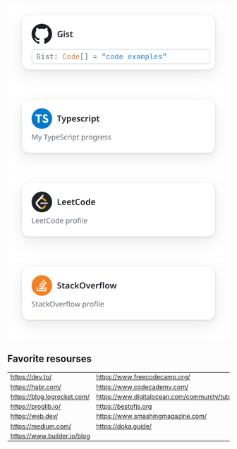 [![1](./ContentDialog-3.svg)](https://gist.github.com/Git-I985)
[![2](./ContentDialog.svg)](https://github.com/issues?q=is%3Aissue+author%3AGit-I985+repo%3Atype-challenges%2Ftype-challenges)
[![3](./ContentDialog-1.svg)](https://leetcode.com/Git-I985/)
[![4](./ContentDialog-2.svg)](https://stackoverflow.com/users/16434729/young-developer)

## Favorite resourses

<table>
            <tbody>
                <tr>
                    <td><a href="https://dev.to/">https://dev.to/</a></td>
                    <td>
                        <a href="https://www.freecodecamp.org/"
                            >https://www.freecodecamp.org/</a
                        >
                    </td>
                </tr>
                <tr>
                    <td><a href="https://habr.com/">https://habr.com/</a></td>
                    <td>
                        <a href="https://www.codecademy.com/"
                            >https://www.codecademy.com/</a
                        >
                    </td>
                </tr>
                <tr>
                    <td>
                        <a href="https://blog.logrocket.com/"
                            >https://blog.logrocket.com/</a
                        >
                    </td>
                    <td>
                        <a href="https://www.digitalocean.com/community/tutorials"
                            >https://www.digitalocean.com/community/tutorials</a
                        >
                    </td>
                </tr>
                <tr>
                    <td><a href="https://proglib.io/">https://proglib.io/</a></td>
                    <td><a href="https://bestofjs.org">https://bestofjs.org</a></td>
                </tr>
                <tr>
                    <td><a href="https://web.dev/">https://web.dev/</a></td>
                    <td>
                        <a href="https://www.smashingmagazine.com/"
                            >https://www.smashingmagazine.com/</a
                        >
                    </td>
                </tr>
                <tr>
                    <td><a href="https://medium.com/">https://medium.com/</a></td>
                    <td><a href="https://doka.guide/">https://doka.guide/</a></td>
                </tr>
                <tr>
                    <td>
                        <a href="https://www.builder.io/blog"
                            >https://www.builder.io/blog</a
                        >
                    </td>
                    <td>
                    </td>
                </tr>
            </tbody>
        </table>

<!--
## Projects in which I participated

| category                                                  | Project                                                                      | Role                                                                                          |
|-----------------------------------------------------------|------------------------------------------------------------------------------|-----------------------------------------------------------------------------------------------|
| DeFi, Crypto, Trading, huge trading platform content site | [PrimeXBT](https://primexbt.com)                                             | frontend developer long time support                                                          |
| DeFi, Crypto, Trading                                     | [TurboXBT](https://turboxbt.com)                                             | frontend developer, long time support                                                         |
| Marketing agency                                          | [PrimeAds](https://primeads.io/)                                             | main frontend developer                                                                       | 
| DeFi, Crypto, Trading, trading platform content site      | [PXBT](https://pxbt.eu)                                                      | Gatsby.js, React,  SSG, DeFi, main frontend developer                                         |
| DeFi, Crypto, Trading, Buy Crypto                         | [Baksta](https://baksta.com/)                                                | Gatsby.js, React, SSG, DeFi, project setup, Crypto                                            |
| DeFi, Crypto, Trading, marketing landing                  | [PrimeXBT landing](https://start.primexbt.com/)                              | Gatsby.js, React,  SSG, DeFi, main frontend developer                                         |
| DeFi, Crypto, Trading, marketing landing                  | [PrimeXBT landing Copy-Trading](https://start.primexbt.com/strategy-manager) | Gatsby.js, React,  SSG, DeFi, main frontend developer                                         |
| Software develop agency landing                           | [Release Candidate](https://rc-technologies.com/)                            | main frontend developer                                                                       |
| CRM                                                       | [amoCRM](https://www.amocrm.ru/)                                             | backend php developer, internal automation                                                    |
| DeFi, Crypto, Trading                                     | [Whale Digital Services](https://whale-ds.com/)                              | frontend support                                                                              |
| Motorola radio stations licenses shop                     | [Motorola License](https://motorola-license.ru/)                             | PHP developer support, Tinkoff bank private API integration                                   |
| radio stations software FTP server frontend               | [RADIOSOFTWARE.ONLINE](https://radiosoftware.online/)                        | PHP, Apache SSI (Server Side Includes, Yandex Metrika, Google Analytics, FTP Server frontend) |
| -                                                         | [Art-Active](https://www.art-active.ru/)                                     | PHP, Wordpress, support, freelance                                                            |
-->
